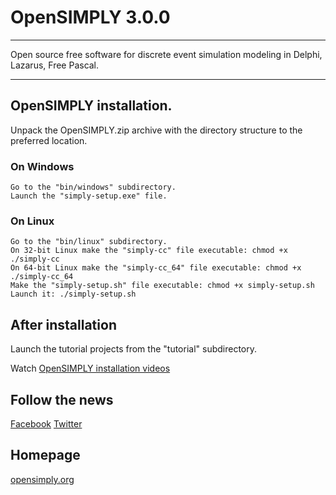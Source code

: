 # OpenSIMPLY 3.0.0
******************

Open source free software for discrete event simulation modeling in Delphi, Lazarus, Free Pascal.
*********************************************************************************************************

## OpenSIMPLY installation.

Unpack the OpenSIMPLY.zip archive with the directory structure to the preferred location.

### On Windows

    Go to the "bin/windows" subdirectory.
    Launch the "simply-setup.exe" file.

### On Linux
 
    Go to the "bin/linux" subdirectory.
    On 32-bit Linux make the "simply-cc" file executable: chmod +x ./simply-cc
    On 64-bit Linux make the "simply-cc_64" file executable: chmod +x ./simply-cc_64    
    Make the "simply-setup.sh" file executable: chmod +x simply-setup.sh
    Launch it: ./simply-setup.sh  


## After installation

Launch the tutorial projects from the "tutorial" subdirectory.

Watch [OpenSIMPLY installation videos](https://www.youtube.com/playlist?list=PLnyWoktGqACfmaw4hh7LUbjeVIhSYfh_W)

## Follow the news 
 
[Facebook](https://www.facebook.com/OpenSIMPLY-1870256963235731) 
[Twitter](https://www.twitter.com/OpenSIMPLY) 

## Homepage
 
[opensimply.org](https://opensimply.org/)